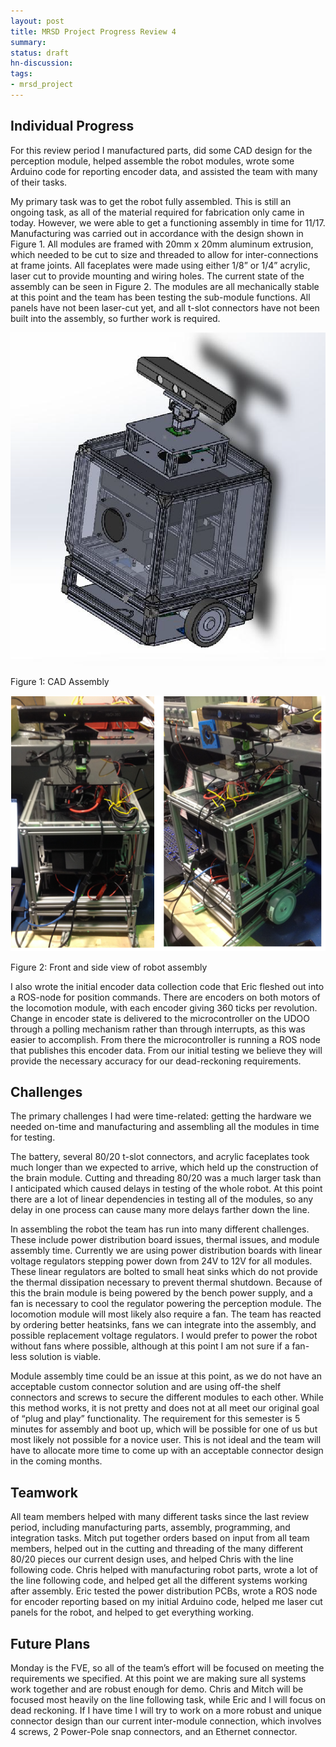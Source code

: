 ```yaml
---
layout: post
title: MRSD Project Progress Review 4
summary:
status: draft
hn-discussion:
tags:
- mrsd_project
---
```



Individual Progress
-------------------
For this review period I manufactured parts, did some CAD design for the perception module, helped assemble the robot modules, wrote some Arduino code for reporting encoder data, and assisted the team with many of their tasks.

My primary task was to get the robot fully assembled. This is still an ongoing task, as all of the material required for fabrication only came in today. However, we were able to get a functioning assembly in time for 11/17. Manufacturing was carried out in accordance with the design shown in Figure 1. All modules are framed with 20mm x 20mm aluminum extrusion, which needed to be cut to size and threaded to allow for inter-connections at frame joints. All faceplates were made using either 1/8” or 1/4” acrylic, laser cut to provide mounting and wiring holes. The current state of the assembly can be seen in Figure 2. The modules are all mechanically stable at this point and the team has been testing the sub-module functions. All panels have not been laser-cut yet, and all t-slot connectors have not been built into the assembly, so further work is required.


![CAD Assembly](/assets/mrsd_project_assets/prog_rev_4/cad_assembly.png)

Figure 1: CAD Assembly

![Robot Assembly](/assets/mrsd_project_assets/prog_rev_4/robot_assembly.png)

Figure 2: Front and side view of robot assembly

I also wrote the initial encoder data collection code that Eric fleshed out into a ROS-node for position commands. There are encoders on both motors of the locomotion module, with each encoder giving 360 ticks per revolution. Change in encoder state is delivered to the microcontroller on the UDOO through a polling mechanism rather than through interrupts, as this was easier to accomplish. From there the microcontroller is running a ROS node that publishes this encoder data.  From our initial testing we believe they will provide the necessary accuracy for our dead-reckoning requirements.

Challenges
----------
The primary challenges I had were time-related: getting the hardware we needed on-time and manufacturing and assembling all the modules in time for testing.

The battery, several 80/20 t-slot connectors, and acrylic faceplates took much longer than we expected to arrive, which held up the construction of the brain module. Cutting and threading 80/20 was a much larger task than I anticipated which caused delays in testing of the whole robot. At this point there are a lot of linear dependencies in testing all of the modules, so any delay in one process can cause many more delays farther down the line.

In assembling the robot the team has run into many different challenges. These include power distribution board issues, thermal issues, and module assembly time. Currently we are using power distribution boards with linear voltage regulators stepping power down from 24V to 12V for all modules. These linear regulators are bolted to small heat sinks which do not provide the thermal dissipation necessary to prevent thermal shutdown. Because of this the brain module is being powered by the bench power supply, and a fan is necessary to cool the regulator powering the perception module. The locomotion module will most likely also require a fan. The team has reacted by ordering better heatsinks, fans we can integrate into the assembly, and possible replacement voltage regulators. I would prefer to power the robot without fans where possible, although at this point I am not sure if a fan-less solution is viable.

Module assembly time could be an issue at this point, as we do not have an acceptable custom connector solution and are using off-the shelf connectors and screws to secure the different modules to each other. While this method works, it is not pretty and does not at all meet our original goal of “plug and play” functionality. The requirement for this semester is 5 minutes for assembly and boot up, which will be possible for one of us but most likely not possible for a novice user. This is not ideal and the team will have to allocate more time to come up with an acceptable connector design in the coming months.

Teamwork
--------
All team members helped with many different tasks since the last review period, including manufacturing parts, assembly, programming, and integration tasks. Mitch put together orders based on input from all team members, helped out in the cutting and threading of the many different 80/20 pieces our current design uses, and helped Chris with the line following code. Chris helped with manufacturing robot parts, wrote a lot of the line following code, and helped get all the different systems working after assembly. Eric tested the power distribution PCBs, wrote a ROS node for encoder reporting based on my initial Arduino code, helped me laser cut panels for the robot, and helped to get everything working. 

Future Plans
------------
Monday is the FVE, so all of the team’s effort will be focused on meeting the requirements we specified. At this point we are making sure all systems work together and are robust enough for demo. Chris and Mitch will be focused most heavily on the line following task, while Eric and I will focus on dead reckoning. If I have time I will try to work on a more robust and unique connector design than our current inter-module connection, which involves 4 screws, 2 Power-Pole snap connectors, and an Ethernet connector.
